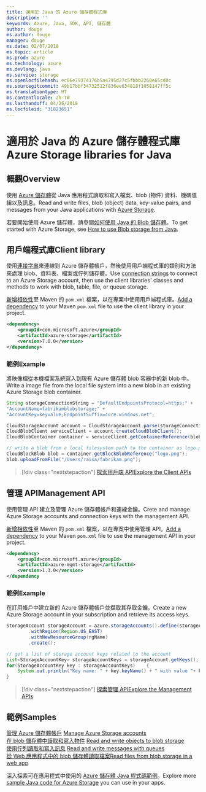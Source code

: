 ```yaml
---
title: 適用於 Java 的 Azure 儲存體程式庫
description: ''
keywords: Azure, Java, SDK, API, 儲存體
author: douge
ms.author: douge
manager: douge
ms.date: 02/07/2018
ms.topic: article
ms.prod: azure
ms.technology: azure
ms.devlang: java
ms.service: storage
ms.openlocfilehash: ec06e79374176b5a4795d27c5fbbb2260e65cd8c
ms.sourcegitcommit: 49b17bbf34732512f836ee634818f1058147ff5c
ms.translationtype: HT
ms.contentlocale: zh-TW
ms.lasthandoff: 04/26/2018
ms.locfileid: "31823651"
---
```

# <a name="azure-storage-libraries-for-java"></a><span data-ttu-id="e7fb7-103">適用於 Java 的 Azure 儲存體程式庫</span><span class="sxs-lookup"><span data-stu-id="e7fb7-103">Azure Storage libraries for Java</span></span>

## <a name="overview"></a><span data-ttu-id="e7fb7-104">概觀</span><span class="sxs-lookup"><span data-stu-id="e7fb7-104">Overview</span></span>

<span data-ttu-id="e7fb7-105">使用 [Azure 儲存體](/azure/storage/storage-introduction)從 Java 應用程式讀取和寫入檔案、blob (物件) 資料、機碼值組以及訊息。</span><span class="sxs-lookup"><span data-stu-id="e7fb7-105">Read and write files, blob (object) data, key-value pairs, and messages from your Java applications with [Azure Storage](/azure/storage/storage-introduction).</span></span>

<span data-ttu-id="e7fb7-106">若要開始使用 Azure 儲存體，請參閱[如何使用 Java 的 Blob 儲存體](/azure/storage/storage-java-how-to-use-blob-storage)。</span><span class="sxs-lookup"><span data-stu-id="e7fb7-106">To get started with Azure Storage, see [How to use Blob storage from Java](/azure/storage/storage-java-how-to-use-blob-storage).</span></span>

## <a name="client-library"></a><span data-ttu-id="e7fb7-107">用戶端程式庫</span><span class="sxs-lookup"><span data-stu-id="e7fb7-107">Client library</span></span>

<span data-ttu-id="e7fb7-108">使用[連接字串](/azure/storage/storage-create-storage-account#manage-your-storage-account)來連線到 Azure 儲存體帳戶，然後使用用戶端程式庫的類別和方法來處理 blob、資料表、檔案或佇列儲存體。</span><span class="sxs-lookup"><span data-stu-id="e7fb7-108">Use [connection strings](/azure/storage/storage-create-storage-account#manage-your-storage-account) to connect to an Azure Storage account, then use the client libraries' classes and methods to work with blob, table, file, or queue storage.</span></span> 

<span data-ttu-id="e7fb7-109">[新增相依性](https://maven.apache.org/guides/getting-started/index.html#How_do_I_use_external_dependencies)至 Maven 的 `pom.xml` 檔案，以在專案中使用用戶端程式庫。</span><span class="sxs-lookup"><span data-stu-id="e7fb7-109">[Add a dependency](https://maven.apache.org/guides/getting-started/index.html#How_do_I_use_external_dependencies) to your Maven `pom.xml` file to use the client library in your project.</span></span>   

```XML
<dependency>
    <groupId>com.microsoft.azure</groupId>
    <artifactId>azure-storage</artifactId>
    <version>7.0.0</version>
</dependency>
```   

### <a name="example"></a><span data-ttu-id="e7fb7-110">範例</span><span class="sxs-lookup"><span data-stu-id="e7fb7-110">Example</span></span>

<span data-ttu-id="e7fb7-111">將映像檔從本機檔案系統寫入到現有 Azure 儲存體 blob 容器中的新 blob 中。</span><span class="sxs-lookup"><span data-stu-id="e7fb7-111">Write a image file from the local file system into a new blob in an existing Azure Storage blob container.</span></span>


```java
String storageConnectionString = "DefaultEndpointsProtocol=https;" + 
"AccountName=fabrikamblobstorage;" + 
"AccountKey=keyvalue;EndpointSuffix=core.windows.net";

CloudStorageAccount account = CloudStorageAccount.parse(storageConnectionString);
CloudBlobClient serviceClient = account.createCloudBlobClient();
CloudBlobContainer container = serviceClient.getContainerReference(blobContainer);

// write a blob from a local filesystem path to the container as logo.png
CloudBlockBlob blob = container.getBlockBlobReference("logo.png");
blob.uploadFromFile("/Users/raisa/fabrikam.png");
```

> [!div class="nextstepaction"]
> [<span data-ttu-id="e7fb7-112">探索用戶端 API</span><span class="sxs-lookup"><span data-stu-id="e7fb7-112">Explore the Client APIs</span></span>](/java/api/overview/azure/storage/client)

## <a name="management-api"></a><span data-ttu-id="e7fb7-113">管理 API</span><span class="sxs-lookup"><span data-stu-id="e7fb7-113">Management API</span></span>

<span data-ttu-id="e7fb7-114">使用管理 API 建立及管理 Azure 儲存體帳戶和連線金鑰。</span><span class="sxs-lookup"><span data-stu-id="e7fb7-114">Crete and manage Azure Storage accounts and connection keys with the management API.</span></span>

<span data-ttu-id="e7fb7-115">[新增相依性](https://maven.apache.org/guides/getting-started/index.html#How_do_I_use_external_dependencies)至 Maven 的 `pom.xml` 檔案，以在專案中使用管理 API。</span><span class="sxs-lookup"><span data-stu-id="e7fb7-115">[Add a dependency](https://maven.apache.org/guides/getting-started/index.html#How_do_I_use_external_dependencies) to your Maven `pom.xml` file to use the management API in your project.</span></span>  

```XML
<dependency>
    <groupId>com.microsoft.azure</groupId>
    <artifactId>azure-mgmt-storage</artifactId>
    <version>1.3.0</version>
</dependency
```   

### <a name="example"></a><span data-ttu-id="e7fb7-116">範例</span><span class="sxs-lookup"><span data-stu-id="e7fb7-116">Example</span></span>

<span data-ttu-id="e7fb7-117">在訂用帳戶中建立新的 Azure 儲存體帳戶並擷取其存取金鑰。</span><span class="sxs-lookup"><span data-stu-id="e7fb7-117">Create a new Azure Storage account in your subscription and retrieve its access keys.</span></span>

```java
StorageAccount storageAccount = azure.storageAccounts().define(storageAccountName)
        .withRegion(Region.US_EAST)
        .withNewResourceGroup(rgName)
        .create();

// get a list of storage account keys related to the account
List<StorageAccountKey> storageAccountKeys = storageAccount.getKeys();
for(StorageAccountKey key : storageAccountKeys)    {
    System.out.println("Key name: " + key.keyName() + " with value "+ key.value());
}
```

> [!div class="nextstepaction"]
> [<span data-ttu-id="e7fb7-118">探索管理 API</span><span class="sxs-lookup"><span data-stu-id="e7fb7-118">Explore the Management APIs</span></span>](/java/api/overview/azure/storage/management)


## <a name="samples"></a><span data-ttu-id="e7fb7-119">範例</span><span class="sxs-lookup"><span data-stu-id="e7fb7-119">Samples</span></span>

<span data-ttu-id="e7fb7-120">[管理 Azure 儲存體帳戶](../docs-ref-conceptual/java-sdk-manage-storage-accounts.md)  </span><span class="sxs-lookup"><span data-stu-id="e7fb7-120">[Manage Azure Storage accounts](../docs-ref-conceptual/java-sdk-manage-storage-accounts.md)  </span></span>  
<span data-ttu-id="e7fb7-121">[在 blob 儲存體中讀取和寫入物件](https://github.com/Azure-Samples/storage-blob-java-getting-started) </span><span class="sxs-lookup"><span data-stu-id="e7fb7-121">[Read and write objects to blob storage](https://github.com/Azure-Samples/storage-blob-java-getting-started) </span></span>  
<span data-ttu-id="e7fb7-122">[使用佇列讀取和寫入訊息](https://github.com/Azure-Samples/storage-queue-java-getting-started) </span><span class="sxs-lookup"><span data-stu-id="e7fb7-122">[Read and write messages with queues](https://github.com/Azure-Samples/storage-queue-java-getting-started) </span></span>  
[<span data-ttu-id="e7fb7-123">從 Web 應用程式中的 blob 儲存體讀取檔案</span><span class="sxs-lookup"><span data-stu-id="e7fb7-123">Read files from blob storage in a web app</span></span>](https://github.com/Azure-Samples/app-service-java-manage-storage-connections-for-web-apps-on-linux)

<span data-ttu-id="e7fb7-124">深入探索可在應用程式中使用的 [Azure 儲存體 Java 程式碼範例](https://azure.microsoft.com/resources/samples/?platform=java&term=storage)。</span><span class="sxs-lookup"><span data-stu-id="e7fb7-124">Explore more [sample Java code for Azure Storage](https://azure.microsoft.com/resources/samples/?platform=java&term=storage) you can use in your apps.</span></span>
